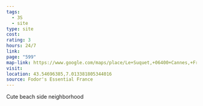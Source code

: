 ```yaml
---
tags:
  - 3S
  - site
type: site
cost: 
rating: 3
hours: 24/7
link: 
page: "599"
map-link: https://www.google.com/maps/place/Le+Suquet,+06400+Cannes,+France/@43.5490805,7.0074534,16z/data=!3m1!4b1!4m6!3m5!1s0x12ce818921a522a7:0x4b880de2d47d7a7f!8m2!3d43.5503174!4d7.0115416!16s%2Fg%2F11_q630k5?entry=ttu&g_ep=EgoyMDI0MTAwNy4xIKXMDSoASAFQAw%3D%3D
visit: 
location: 43.54696385,7.013381805344016
source: Fodor's Essential France
---
```

Cute beach side neighborhood